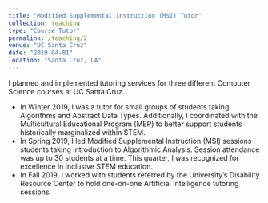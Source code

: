 ```yaml
---
title: "Modified Supplemental Instruction (MSI) Tutor"
collection: teaching
type: "Course Tutor"
permalink: /teaching/2
venue: "UC Santa Cruz"
date: "2019-04-01"
location: "Santa Cruz, CA"
---
```


I planned and implemented tutoring services for three different Computer Science courses at UC Santa Cruz.
- In Winter 2019, I was a tutor for small groups of students taking Algorithms and Abstract Data Types. Additionally, I coordinated with the Multicultural Educational Program (MEP) to better support students historically marginalized within STEM.
- In Spring 2019, I led Modified Supplemental Instruction (MSI) sessions students taking Introduction to Algorithmic Analysis. Session attendance was up to 30 students at a time. This quarter, I was recognized for excellence in inclusive STEM education.
- In Fall 2019, I worked with students referred by the University’s Disability Resource Center to hold one-on-one Artificial Intelligence tutoring sessions.
